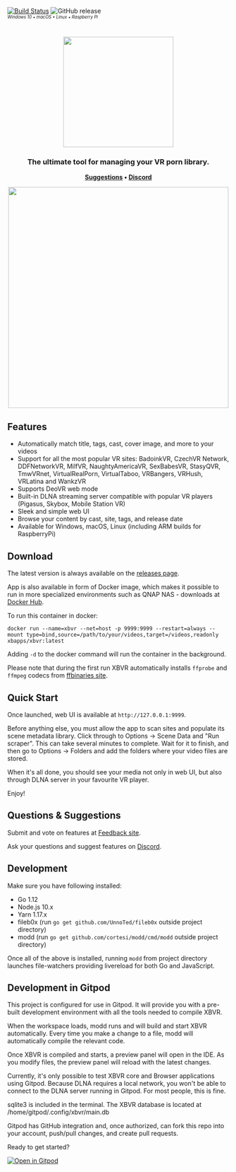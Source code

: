 [![Build Status](https://cloud.drone.io/api/badges/xbapps/xbvr/status.svg)](https://cloud.drone.io/xbapps/xbvr) ![GitHub release](https://img.shields.io/github/release/xbapps/xbvr.svg)
<br>
<sup><sub><em>Windows 10 • macOS • Linux • Raspberry Pi</em></sub></sup>

<h1 align="center">
    <img src="https://i.imgur.com/T2UvcHc.png" width="250"/>
</h1>

<h3 align="center">
    The ultimate tool for managing your VR porn library.
</h3>

<p align="center">
    <strong>
        <a href="https://feedback.xbvr.app/">Suggestions</a>
        •
        <a href="https://discord.gg/wdCHXAG">Discord</a>
    </strong>
</p>

<p align="center" stlye="text-shadow: 2px 2px">
    <kbd><img src="https://i.imgur.com/Q3UdJhV.jpg" width="500"/></kbd>
    <br>
</p>


## Features

- Automatically match title, tags, cast, cover image, and more to your videos
- Support for all the most popular VR sites: BadoinkVR, CzechVR Network, DDFNetworkVR, MilfVR, NaughtyAmericaVR, SexBabesVR, StasyQVR, TmwVRnet, VirtualRealPorn, VirtualTaboo, VRBangers, VRHush, VRLatina and WankzVR
- Supports DeoVR web mode
- Built-in DLNA streaming server compatible with popular VR players (Pigasus, Skybox, Mobile Station VR)
- Sleek and simple web UI
- Browse your content by cast, site, tags, and release date
- Available for Windows, macOS, Linux (including ARM builds for RaspberryPi)

## Download

The latest version is always available on the [releases page](https://github.com/xbapps/xbvr/releases).

App is also available in form of Docker image, which makes it possible to run in more specialized environments such as QNAP NAS - downloads at [Docker Hub](https://hub.docker.com/r/xbapps/xbvr).

To run this container in docker:

```docker run --name=xbvr --net=host -p 9999:9999 --restart=always --mount type=bind,source=/path/to/your/videos,target=/videos,readonly xbapps/xbvr:latest```

Adding `-d` to the docker command will run the container in the background.

Please note that during the first run XBVR automatically installs `ffprobe` and `ffmpeg` codecs from [ffbinaries site](https://ffbinaries.com/downloads).

## Quick Start

Once launched, web UI is available at `http://127.0.0.1:9999`.

Before anything else, you must allow the app to scan sites and populate its scene metadata library. Click through to Options -> Scene Data and "Run scraper". This can take several minutes to complete. Wait for it to finish, and then go to Options -> Folders and add the folders where your video files are stored.

When it's all done, you should see your media not only in web UI, but also through DLNA server in your favourite VR player.

Enjoy!

## Questions & Suggestions

Submit and vote on features at [Feedback site](https://feedback.xbvr.app/).

Ask your questions and suggest features on [Discord](https://discord.gg/wdCHXAG).

## Development

Make sure you have following installed:

- Go 1.12
- Node.js 10.x
- Yarn 1.17.x
- fileb0x (run `go get github.com/UnnoTed/fileb0x` outside project directory)
- modd (run `go get github.com/cortesi/modd/cmd/modd` outside project directory)

Once all of the above is installed, running `modd` from project directory launches file-watchers providing livereload for both Go and JavaScript.

## Development in Gitpod

This project is configured for use in Gitpod. It will provide you with a pre-built development environment with all the tools needed to compile XBVR.

When the workspace loads, modd runs and will build and start XBVR automatically. Every time you make a change to a file, modd will automatically compile the relevant code.

Once XBVR is compiled and starts, a preview panel will open in the IDE. As you modify files, the preview panel will reload with the latest changes.

Currently, it's only possible to test XBVR core and Browser applications using Gitpod. Because DLNA requires a local network, you won't be able to connect to the DLNA server running in Gitpod. For most people, this is fine.

sqlite3 is included in the terminal. The XBVR database is located at /home/gitpod/.config/xbvr/main.db

Gitpod has GitHub integration and, once authorized, can fork this repo into your account, push/pull changes, and create pull requests.

Ready to get started?

[![Open in Gitpod](https://gitpod.io/button/open-in-gitpod.svg)](https://gitpod.io/#https://github.com/xbapps/xbvr)
